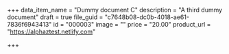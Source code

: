 +++
data_item_name = "Dummy document C"
description = "A third dummy document"
draft = true
file_guid = "c7648b08-dc0b-4018-ae61-7836f6943413"
id = "000003"
image = ""
price = "20.00"
product_url = "https://alphaztest.netlify.com"

+++
